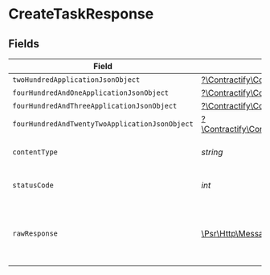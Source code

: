 # CreateTaskResponse


## Fields

| Field                                                                                                                                                      | Type                                                                                                                                                       | Required                                                                                                                                                   | Description                                                                                                                                                |
| ---------------------------------------------------------------------------------------------------------------------------------------------------------- | ---------------------------------------------------------------------------------------------------------------------------------------------------------- | ---------------------------------------------------------------------------------------------------------------------------------------------------------- | ---------------------------------------------------------------------------------------------------------------------------------------------------------- |
| `twoHundredApplicationJsonObject`                                                                                                                          | [?\Contractify\ContractifyAPI\Models\Operations\CreateTaskResponseBody](../../models/operations/CreateTaskResponseBody.md)                                 | :heavy_minus_sign:                                                                                                                                         | OK                                                                                                                                                         |
| `fourHundredAndOneApplicationJsonObject`                                                                                                                   | [?\Contractify\ContractifyAPI\Models\Operations\CreateTaskTasksResponseBody](../../models/operations/CreateTaskTasksResponseBody.md)                       | :heavy_minus_sign:                                                                                                                                         | Unauthenticated                                                                                                                                            |
| `fourHundredAndThreeApplicationJsonObject`                                                                                                                 | [?\Contractify\ContractifyAPI\Models\Operations\CreateTaskTasksResponseResponseBody](../../models/operations/CreateTaskTasksResponseResponseBody.md)       | :heavy_minus_sign:                                                                                                                                         | Forbidden                                                                                                                                                  |
| `fourHundredAndTwentyTwoApplicationJsonObject`                                                                                                             | [?\Contractify\ContractifyAPI\Models\Operations\CreateTaskTasksResponse422ResponseBody](../../models/operations/CreateTaskTasksResponse422ResponseBody.md) | :heavy_minus_sign:                                                                                                                                         | Invalid data posted                                                                                                                                        |
| `contentType`                                                                                                                                              | *string*                                                                                                                                                   | :heavy_check_mark:                                                                                                                                         | HTTP response content type for this operation                                                                                                              |
| `statusCode`                                                                                                                                               | *int*                                                                                                                                                      | :heavy_check_mark:                                                                                                                                         | HTTP response status code for this operation                                                                                                               |
| `rawResponse`                                                                                                                                              | [\Psr\Http\Message\ResponseInterface](https://www.php-fig.org/psr/psr-7/#33-psrhttpmessageresponseinterface)                                               | :heavy_minus_sign:                                                                                                                                         | Raw HTTP response; suitable for custom response parsing                                                                                                    |